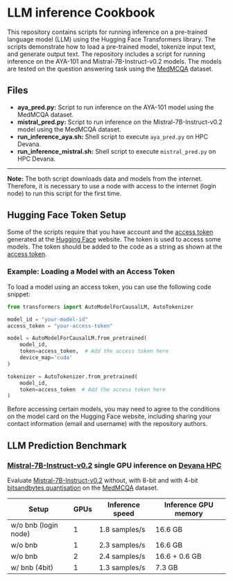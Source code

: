 # LLM inference Cookbook
This repository contains scripts for running inference on a pre-trained language model (LLM) using the Hugging Face Transformers library. The scripts demonstrate how to load a pre-trained model, tokenize input text, and generate output text. The repository includes a script for running inference on the AYA-101 and Mistral-7B-Instruct-v0.2 models. The models are tested on the question answering task using the [MedMCQA](https://huggingface.co/datasets/openlifescienceai/medmcqa) dataset.

## Files
- **aya_pred.py:** Script to run inference on the AYA-101 model using the MedMCQA dataset.
- **mistral_pred.py:** Script to run inference on the Mistral-7B-Instruct-v0.2 model using the MedMCQA dataset.
- **run_inference_aya.sh:** Shell script to execute `aya_pred.py` on HPC Devana.
- **run_inference_mistral.sh:** Shell script to execute `mistral_pred.py` on HPC Devana.

---

**Note:** 
The both script downloads data and models from the internet. Therefore, it is necessary to use a node with access to the internet (login node) to run this script for the first time.

## Hugging Face Token Setup
Some of the scripts require that you have account and the [access token](https://huggingface.co/docs/hub/en/security-tokens) generated at the [Hugging Face](https://huggingface.co/) website. The token is used to access some models. The token should be added to the code as a string as shown at the [access token](https://huggingface.co/docs/hub/en/security-tokens).

### Example: Loading a Model with an Access Token

To load a model using an access token, you can use the following code snippet:

```python
from transformers import AutoModelForCausalLM, AutoTokenizer

model_id = "your-model-id"
access_token = "your-access-token"

model = AutoModelForCausalLM.from_pretrained(
    model_id,
    token=access_token,  # Add the access token here
    device_map='cuda'
)

tokenizer = AutoTokenizer.from_pretrained(
    model_id,
    token=access_token  # Add the access token here
)
```

Before accessing certain models, you may need to agree to the conditions on the model card on the Hugging Face website, including sharing your contact information (email and username) with the repository authors.

## LLM Prediction Benchmark

### [Mistral-7B-Instruct-v0.2](https://huggingface.co/mistralai/Mistral-7B-Instruct-v0.2) single GPU inference on [Devana HPC](https://userdocs.nscc.sk/devana/system_overview/introduction/) 

Evaluate [Mistral-7B-Instruct-v0.2](https://huggingface.co/mistralai/Mistral-7B-Instruct-v0.2) without, with 8-bit and with 4-bit [bitsandbytes quantisation](https://huggingface.co/docs/bitsandbytes/index) on the [MedMCQA](https://medmcqa.github.io) dataset. 

| Setup | GPUs |  Inference speed | Inference GPU memory |
| - | - | - | - |
| w/o bnb (login node) | 1 | 1.8 samples/s | 16.6 GB |
| w/o bnb | 1 | 2.3 samples/s | 16.6 GB |
| w/o bnb | 2 | 2.4 samples/s | 16.6 + 0.6 GB |
| w/ bnb (4bit) | 1 | 1.3 samples/s | 7.3 GB |